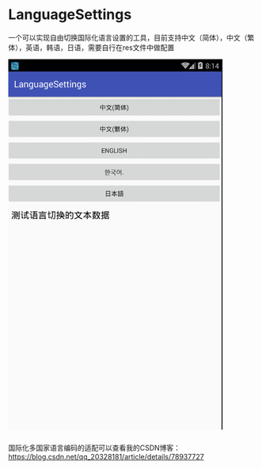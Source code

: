 # LanguageSettings
一个可以实现自由切换国际化语言设置的工具，目前支持中文（简体），中文（繁体），英语，韩语，日语，需要自行在res文件中做配置

![image](https://github.com/AndyRenJie/LanguageSettings/blob/master/image/20180628.gif)

###
国际化多国家语言编码的适配可以查看我的CSDN博客：https://blog.csdn.net/qq_20328181/article/details/78937727
